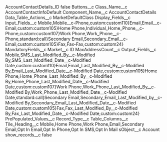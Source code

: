 <?xml version="1.0" encoding="UTF-8"?>
<CustomMetadata xmlns="http://soap.sforce.com/2006/04/metadata" xmlns:xsi="http://www.w3.org/2001/XMLSchema-instance" xmlns:xsd="http://www.w3.org/2001/XMLSchema">
    <label>AccountContactDetails_ID</label>
    <protected>false</protected>
    <values>
        <field>Buttons__c</field>
        <value xsi:nil="true"/>
    </values>
    <values>
        <field>Class_Name__c</field>
        <value xsi:type="xsd:string">AccountContactInfoDefault</value>
    </values>
    <values>
        <field>Component_Name__c</field>
        <value xsi:type="xsd:string">AccountContactDetails</value>
    </values>
    <values>
        <field>Data_Table_Actions__c</field>
        <value xsi:type="xsd:string">MarketDefaultClass</value>
    </values>
    <values>
        <field>Display_Fields__c</field>
        <value xsi:nil="true"/>
    </values>
    <values>
        <field>Input_Fields__c</field>
        <value xsi:type="xsd:string">Mobile,Mobile__c-Phone,custom:custom110}Email,Email__c-Email,custom:custom105}Home Phone,Individual_Home_Phone__c-Phone,custom:custom107}Work Phone,Work_Phone__c-Phone,standard:call}Secondary Email,Secondary_Email__c-Email,custom:custom105}Fax,Fax-Fax,custom:custom24}</value>
    </values>
    <values>
        <field>MandatoryFields__c</field>
        <value xsi:nil="true"/>
    </values>
    <values>
        <field>Market__c</field>
        <value xsi:type="xsd:string">ID</value>
    </values>
    <values>
        <field>MaxAddressCount__c</field>
        <value xsi:nil="true"/>
    </values>
    <values>
        <field>Output_Fields__c</field>
        <value xsi:type="xsd:string">Mobile,SMS_Last_Modified_By__c-Modified By,SMS_Last_Modified_Date__c-Modified Date,custom:custom110}Email,Email_Last_Modified_By__c-Modified By,Email_Last_Modified_Date__c-Modified Date,custom:custom105}Home Phone,Home_Phone_Last_Modified_By__c-Modified By,Home_Phone_Last_Modified_Date__c-Modified Date,custom:custom107}Work Phone,Work_Phone_Last_Modified_By__c-Modified By,Work_Phone_Last_Modified_Date__c-Modified Date,standard:call}Secondary Email,Secondary_Email_Last_Modified_by__c-Modified By,Secondary_Email_Last_Modified_Date__c-Modified Date,custom:custom105}Fax,Fax_Last_Modified_By__c-Modified By,Fax_Last_Modified_Date__c-Modified Date,custom:custom24}</value>
    </values>
    <values>
        <field>PrePopulated_Values__c</field>
        <value xsi:nil="true"/>
    </values>
    <values>
        <field>Record_Type__c</field>
        <value xsi:nil="true"/>
    </values>
    <values>
        <field>Table_Columns__c</field>
        <value xsi:nil="true"/>
    </values>
    <values>
        <field>Tile_Heading__c</field>
        <value xsi:type="xsd:string">Mobile,Home Phone,Work Phone,Email,Secondary Email,Opt In Email,Opt In Phone,Opt In SMS,Opt In Mail</value>
    </values>
    <values>
        <field>sObject__c</field>
        <value xsi:type="xsd:string">Account</value>
    </values>
    <values>
        <field>show_records__c</field>
        <value xsi:type="xsd:boolean">false</value>
    </values>
</CustomMetadata>
